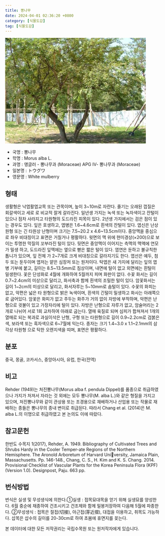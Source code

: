 ```yaml
---
title: 뽕나무
date: 2024-04-01 02:36:20 +0800
category: [식물도감]
tag: [식물도감]
---
```




![뽕나무](/assets/img/fileUpload/plants/basic/Moraceae/Morus/11709/1_th2.JPG)
- 국명 : 뽕나무
- 학명 : Morus alba L.
- 과명 : 앵글러 - 뽕나무과 (Moraceae) APG Ⅳ- 뽕나무과 (Moraceae)
- 일본명 : トウグワ
- 영문명 : White mulberry


## 형태
생활형은 낙엽활엽교목 또는 관목이며, 높이 3~10m로 자란다. 줄기는 오래된 껍질은 회갈색이고 세로 로 비교적 잘게 갈라진다. 일년생 가지는 녹색 또는 녹자색이고 잔털이 있으나 점차 사라지고 타원형의 도드라진 피목이 있다. 2년생 가지에서는 검은 점이 있는 경우도 있다. 잎은 호생하고, 엽병은 1.6~4.6cm로 흰색의 잔털이 있다. 엽신은 난상원형 또는 긴 타원상 난형이며 크기는 7.5~20.2 x 4.6~13.5cm이다. 중앙맥을 중심으로 좌우 비대칭이고 표면은 거칠거나 평활하다. 윗면의 맥 위에 현미경상(×200)으로 보이는 투명한 막질의 꼬부라진 털이 있다. 뒷면은 중앙맥이 이어지는 측맥의 맥액에 연모가 밀생 하고, 도드라진 잎맥에는 옆으로 뻗은 짧은 털이 있다. 엽연은 둔하고 불규칙한 톱니가 있으며, 잎 전체 가 2~7개로 크게 비대칭으로 갈라지기도 한다. 엽선은 예두, 첨두 또는 둔두이며 엽저는 얕은 심장저 또는 원저이다. 탁엽은 새 가지에 달리는 잎의 엽병 기부에 붙고, 길이는 8.5~13.5mm로 침상이며, 내면에 털이 없고 외면에는 흰털이 밀생한다. 꽃은 단성화로 4월에 개화하여 5월까지 피며 화판이 없다. 수꽃 화서는 길이 0.7~2.4cm의 미상으로 달리고, 화서축과 함께 흰색의 조밀한 털이 있다. 암꽃화서는 길이 1~2cm의 미상으로 달리고, 화서자루는 5~10mm로 솜털이 있다. 수꽃의 화피는 없고, 악편은 넓은 타 원형으로 밝은 녹색이며, 흰색의 긴털이 밀생하고 화사는 아래쪽으로 굽어있다. 암꽃은 화피가 없고 주두는 화주가 거의 없이 자방에 부착하며, 악편은 난형으로 귓불이 있고 가장자리에 털이 있다. 자방은 난형으로 자루가 없고, 암술머리는 2개로 나뉘어 서로 1회 교차하여 아래로 굽는다. 열매 육질로 되며 심피가 합쳐져서 1개의 열매로 되는 복과로 과실이삭은 난형, 구형 또는 타원형으로 길이 0.9~2.2cm로 검붉은색, 보라색 또는 흑자색으로 6~7월에 익는다. 종자는 크기 1.4~3.0 x 1.1~2.1mm의 삼각상 타원형 으로 탁한 오렌지색을 띠며, 표면은 평활하다.
## 분포
중국, 몽골, 코카서스, 중앙아시아, 유럽, 한국(전역)
## 비고
Rehder (1949)는 처진뽕나무(Morus alba f. pendula Dippel)를 품종으로 취급하였으나 가지가 처져서 자라는 것 외에는 모두 뽕나무(M. alba L.)와 같은 형질을 가지고 있으며, 처진뽕나무와 같이 관상용 또는 조경용으로 재배하거나 산업용 또는 작물로 재배하는 종들은 뽕나무의 종내 변이로 취급된다. 따라서 Chang et al. (2014)은 M. alba L.의 이명으로 취급하였고 본 논의도 이에 따랐다.
## 참고문헌
한반도 수목지 1(2017), Rehder, A. 1949. Bibliography of Cultivated Trees and Shrubs Hardy in the Cooler Temper-ate Regions of the Northern Hemisphere. The Aronold Arboretum of Harvard University, Jamaica Plain, Massachusetts. Pp. 146-148., Chang, C. S., H. Kim and K. S. Chang. 2014. Provisional Checklist of Vascular Plants for the Korea Peninsula Flora (KPF) (Version 1.0). Designpost, Paju. 663 pp. 
## 번식방법
번식은 실생 및 무성생식에 의한다.①실생 : 접목묘대목을 얻기 위해 실생묘를 양성한다. 6월 중순에 채종하여 건조시키고 건조제와 함께 밀봉저장하여 다음해 5월에 파종한다. ②무성생식 : 접목은 절접(切接), 아근접(芽近摺), 대접을 이용하고, 취목도 가능하다. 삽목은 삽수의 길이를 20-30cm로 하여 초봄에 휴면지를 꽂는다.






본 데이터에 대한 모든 저작권리는 국립수목원 또는 원저작자에게 있습니다.
